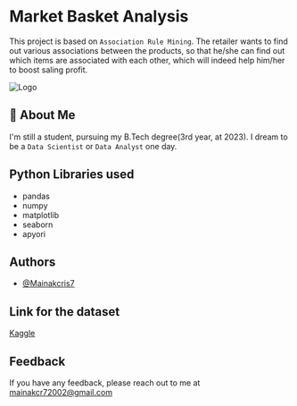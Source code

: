 
# Market Basket Analysis

This project is based on `Association Rule Mining`. The retailer wants to find out various associations between the products, so that he/she can find out which items are associated with each other, which will indeed help him/her to boost saling profit. 









![Logo](https://media-cldnry.s-nbcnews.com/image/upload/newscms/2017_26/2053956/170627-better-grocery-store-main-se-539p.jpg)


## 🚀 About Me
I'm still a student, pursuing my B.Tech degree(3rd year, at 2023). I dream to be a `Data Scientist` or `Data Analyst` one day.



## Python Libraries used

- pandas
- numpy
- matplotlib
- seaborn
- apyori


## Authors

- [@Mainakcris7](https://github.com/Mainakcris7)


## Link for the dataset

[Kaggle](https://www.kaggle.com/datasets/aslanahmedov/market-basket-analysis)

## Feedback

If you have any feedback, please reach out to me at mainakcr72002@gmail.com

